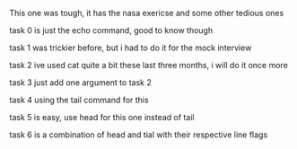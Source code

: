 This one was tough, it has the nasa exericse and some other tedious ones

task 0 is just the echo command, good to know though

task 1 was trickier before, but i had to do it for the mock interview

task 2 ive used cat quite a bit these last three months, i will do it once more

task 3 just add one argument to task 2

task 4 using the tail command for this

task 5 is easy, use head for this one instead of tail

task 6 is a combination of head and tial with their respective line flags